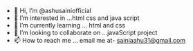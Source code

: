 - 👋 Hi, I’m @ashusainiofficial
- 👀 I’m interested in ...html css and java script
- 🌱 I’m currently learning ... html and css
- 💞️ I’m looking to collaborate on ...javaScript project 
- 📫 How to reach me ... email me at- sainiaahu31@gmail.com

<!---
ashusainioffcial/ashusainioffcial is a ✨ special ✨ repository because its `README.md` (this file) appears on your GitHub profile.
You can click the Preview link to take a look at your changes.
--->
